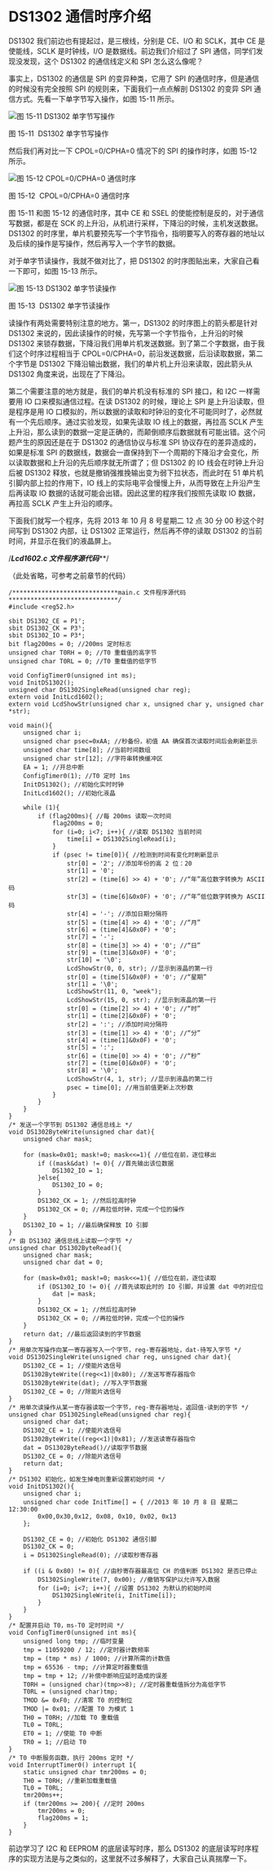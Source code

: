 # DS1302 通信时序介绍

DS1302 我们前边也有提起过，是三根线，分别是 CE、I/O 和 SCLK，其中 CE 是使能线，SCLK 是时钟线，I/O 是数据线。前边我们介绍过了 SPI 通信，同学们发现没发现，这个 DS1302 的通信线定义和 SPI 怎么这么像呢？

事实上，DS1302 的通信是 SPI 的变异种类，它用了 SPI 的通信时序，但是通信的时候没有完全按照 SPI 的规则来，下面我们一点点解剖 DS1302 的变异 SPI 通信方式。先看一下单字节写入操作，如图 15-11 所示。

![图 15-11  DS1302 单字节写操作](img/5ac75e79959fa391a622a5f6ef5f972f.jpg)

图 15-11  DS1302 单字节写操作

然后我们再对比一下 CPOL=0/CPHA=0 情况下的 SPI 的操作时序，如图 15-12 所示。

![图 15-12  CPOL=0/CPHA=0 通信时序](img/7b12deb6ba8e9c44f8f0f26abbb5b3a5.jpg)

图 15-12  CPOL=0/CPHA=0 通信时序

图 15-11 和图 15-12 的通信时序，其中 CE 和 SSEL 的使能控制是反的，对于通信写数据，都是在 SCK 的上升沿，从机进行采样，下降沿的时候，主机发送数据。DS1302 的时序里，单片机要预先写一个字节指令，指明要写入的寄存器的地址以及后续的操作是写操作，然后再写入一个字节的数据。

对于单字节读操作，我就不做对比了，把 DS1302 的时序图贴出来，大家自己看一下即可，如图 15-13 所示。

![图 15-13  DS1302 单字节读操作](img/80292c6c0f328ffc2b68510dd2078873.jpg)

图 15-13  DS1302 单字节读操作

读操作有两处需要特别注意的地方。第一，DS1302 的时序图上的箭头都是针对 DS1302 来说的，因此读操作的时候，先写第一个字节指令，上升沿的时候 DS1302 来锁存数据，下降沿我们用单片机发送数据。到了第二个字数据，由于我们这个时序过程相当于 CPOL=0/CPHA=0，前沿发送数据，后沿读取数据，第二个字节是 DS1302 下降沿输出数据，我们的单片机上升沿来读取，因此箭头从 DS1302 角度来说，出现在了下降沿。

第二个需要注意的地方就是，我们的单片机没有标准的 SPI 接口，和 I2C 一样需要用 IO 口来模拟通信过程。在读 DS1302 的时候，理论上 SPI 是上升沿读取，但是程序是用 IO 口模拟的，所以数据的读取和时钟沿的变化不可能同时了，必然就有一个先后顺序。通过实验发现，如果先读取 IO 线上的数据，再拉高 SCLK 产生上升沿，那么读到的数据一定是正确的，而颠倒顺序后数据就有可能出错。这个问题产生的原因还是在于 DS1302 的通信协议与标准 SPI 协议存在的差异造成的，如果是标准 SPI 的数据线，数据会一直保持到下一个周期的下降沿才会变化，所以读取数据和上升沿的先后顺序就无所谓了；但 DS1302 的 IO 线会在时钟上升沿后被 DS1302 释放，也就是撤销强推挽输出变为弱下拉状态，而此时在 51 单片机引脚内部上拉的作用下，IO 线上的实际电平会慢慢上升，从而导致在上升沿产生后再读取 IO 数据的话就可能会出错。因此这里的程序我们按照先读取 IO 数据，再拉高 SCLK 产生上升沿的顺序。

下面我们就写一个程序，先将 2013 年 10 月 8 号星期二 12 点 30 分 00 秒这个时间写到 DS1302 内部，让 DS1302 正常运行，然后再不停的读取 DS1302 的当前时间，并显示在我们的液晶屏上。

/***************************Lcd1602.c 文件程序源代码*****************************/

（此处省略，可参考之前章节的代码）

```
/*****************************main.c 文件程序源代码******************************/
#include <reg52.h>

sbit DS1302_CE = P1⁷;
sbit DS1302_CK = P3⁵;
sbit DS1302_IO = P3⁴;
bit flag200ms = 0; //200ms 定时标志
unsigned char T0RH = 0; //T0 重载值的高字节
unsigned char T0RL = 0; //T0 重载值的低字节

void ConfigTimer0(unsigned int ms);
void InitDS1302();
unsigned char DS1302SingleRead(unsigned char reg);
extern void InitLcd1602();
extern void LcdShowStr(unsigned char x, unsigned char y, unsigned char *str);

void main(){
    unsigned char i;
    unsigned char psec=0xAA; //秒备份，初值 AA 确保首次读取时间后会刷新显示
    unsigned char time[8]; //当前时间数组
    unsigned char str[12]; //字符串转换缓冲区
    EA = 1; //开总中断
    ConfigTimer0(1); //T0 定时 1ms
    InitDS1302(); //初始化实时时钟
    InitLcd1602(); //初始化液晶

    while (1){
        if (flag200ms){ //每 200ms 读取一次时间
            flag200ms = 0;
            for (i=0; i<7; i++){ //读取 DS1302 当前时间
                time[i] = DS1302SingleRead(i);
            }
            if (psec != time[0]){ //检测到时间有变化时刷新显示
                str[0] = '2'; //添加年份的高 2 位：20
                str[1] = '0';
                str[2] = (time[6] >> 4) + '0'; //“年”高位数字转换为 ASCII 码
                str[3] = (time[6]&0x0F) + '0'; //“年”低位数字转换为 ASCII 码
                str[4] = '-'; //添加日期分隔符
                str[5] = (time[4] >> 4) + '0'; //“月”
                str[6] = (time[4]&0x0F) + '0';
                str[7] = '-';
                str[8] = (time[3] >> 4) + '0'; //“日”
                str[9] = (time[3]&0x0F) + '0';
                str[10] = '\0';
                LcdShowStr(0, 0, str); //显示到液晶的第一行
                str[0] = (time[5]&0x0F) + '0'; //“星期”
                str[1] = '\0';
                LcdShowStr(11, 0, "week");
                LcdShowStr(15, 0, str); //显示到液晶的第一行
                str[0] = (time[2] >> 4) + '0'; //“时”
                str[1] = (time[2]&0x0F) + '0';
                str[2] = ':'; //添加时间分隔符
                str[3] = (time[1] >> 4) + '0'; //“分”
                str[4] = (time[1]&0x0F) + '0';
                str[5] = ':';
                str[6] = (time[0] >> 4) + '0'; //“秒”
                str[7] = (time[0]&0x0F) + '0';
                str[8] = '\0';
                LcdShowStr(4, 1, str); //显示到液晶的第二行
                psec = time[0]; //用当前值更新上次秒数
            }
        }
    }
}
/* 发送一个字节到 DS1302 通信总线上 */
void DS1302ByteWrite(unsigned char dat){
    unsigned char mask;

    for (mask=0x01; mask!=0; mask<<=1){ //低位在前，逐位移出
        if ((mask&dat) != 0){ //首先输出该位数据
            DS1302_IO = 1;
        }else{
            DS1302_IO = 0;
        }
        DS1302_CK = 1; //然后拉高时钟
        DS1302_CK = 0; //再拉低时钟，完成一个位的操作
    }
    DS1302_IO = 1; //最后确保释放 IO 引脚
}
/* 由 DS1302 通信总线上读取一个字节 */
unsigned char DS1302ByteRead(){
    unsigned char mask;
    unsigned char dat = 0;

    for (mask=0x01; mask!=0; mask<<=1){ //低位在前，逐位读取
        if (DS1302_IO != 0){ //首先读取此时的 IO 引脚，并设置 dat 中的对应位
            dat |= mask;
        }
        DS1302_CK = 1; //然后拉高时钟
        DS1302_CK = 0; //再拉低时钟，完成一个位的操作
    }
    return dat; //最后返回读到的字节数据
}
/* 用单次写操作向某一寄存器写入一个字节，reg-寄存器地址，dat-待写入字节 */
void DS1302SingleWrite(unsigned char reg, unsigned char dat){
    DS1302_CE = 1; //使能片选信号
    DS1302ByteWrite((reg<<1)|0x80); //发送写寄存器指令
    DS1302ByteWrite(dat); //写入字节数据
    DS1302_CE = 0; //除能片选信号
}
/* 用单次读操作从某一寄存器读取一个字节，reg-寄存器地址，返回值-读到的字节 */
unsigned char DS1302SingleRead(unsigned char reg){
    unsigned char dat;
    DS1302_CE = 1; //使能片选信号
    DS1302ByteWrite((reg<<1)|0x81); //发送读寄存器指令
    dat = DS1302ByteRead()//读取字节数据
    DS1302_CE = 0; //除能片选信号
    return dat;
}
/* DS1302 初始化，如发生掉电则重新设置初始时间 */
void InitDS1302(){
    unsigned char i;
    unsigned char code InitTime[] = { //2013 年 10 月 8 日 星期二 12:30:00
        0x00,0x30,0x12, 0x08, 0x10, 0x02, 0x13
    };

    DS1302_CE = 0; //初始化 DS1302 通信引脚
    DS1302_CK = 0;
    i = DS1302SingleRead(0); //读取秒寄存器

    if ((i & 0x80) != 0){ //由秒寄存器最高位 CH 的值判断 DS1302 是否已停止
        DS1302SingleWrite(7, 0x00); //撤销写保护以允许写入数据
        for (i=0; i<7; i++){ //设置 DS1302 为默认的初始时间
            DS1302SingleWrite(i, InitTime[i]);
        }
    }
}
/* 配置并启动 T0，ms-T0 定时时间 */
void ConfigTimer0(unsigned int ms){
    unsigned long tmp; //临时变量
    tmp = 11059200 / 12; //定时器计数频率
    tmp = (tmp * ms) / 1000; //计算所需的计数值
    tmp = 65536 - tmp; //计算定时器重载值
    tmp = tmp + 12; //补偿中断响应延时造成的误差
    T0RH = (unsigned char)(tmp>>8); //定时器重载值拆分为高低字节
    T0RL = (unsigned char)tmp;
    TMOD &= 0xF0; //清零 T0 的控制位
    TMOD |= 0x01; //配置 T0 为模式 1
    TH0 = T0RH; //加载 T0 重载值
    TL0 = T0RL;
    ET0 = 1; //使能 T0 中断
    TR0 = 1; //启动 T0
}
/* T0 中断服务函数，执行 200ms 定时 */
void InterruptTimer0() interrupt 1{
    static unsigned char tmr200ms = 0;
    TH0 = T0RH; //重新加载重载值
    TL0 = T0RL;
    tmr200ms++;
    if (tmr200ms >= 200){ //定时 200ms
        tmr200ms = 0;
        flag200ms = 1;
    }
}
```

前边学习了 I2C 和 EEPROM 的底层读写时序，那么 DS1302 的底层读写时序程序的实现方法是与之类似的，这里就不过多解释了，大家自己认真揣摩一下。